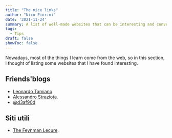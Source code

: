 ```yaml
---
title: "The nice links"
author: "Nico Fiorini"
date: '2021-11-24'
summary: A list of well-made websites that can be interesting and convenient to visit. 
tags: 
  - Tips
draft: false
showToc: false
---
```


Nowadays, most of the things I learn come from the web, so in this section,
I thought of listing some websites that I have found interesting.

## Friends'blogs

- [Leonardo Tamiano](https://blog.leonardotamiano.xyz/).
- [Alessandro Straziota](http://95.179.136.254/).
- [@d3af90d](https://deafgod.xyz/)

## Siti utili

- [The Feynman Lecure](https://www.feynmanlectures.caltech.edu/).
